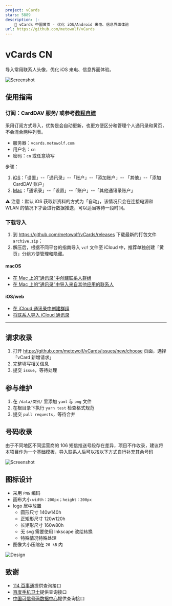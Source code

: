 ```yaml
---
project: vCards
stars: 5889
description: |-
    📡️ vCards 中国黄页 - 优化 iOS/Android 来电、信息界面体验
url: https://github.com/metowolf/vCards
---
```


vCards CN
=====

导入常用联系人头像，优化 iOS 来电、信息界面体验。

![Screenshot](https://user-images.githubusercontent.com/2666735/59692672-0b6bdf00-9218-11e9-881e-5856e263f3aa.png)

## 使用指南

### 订阅：CardDAV 服务/ 或参考[教程自建](https://github.com/metowolf/vCards/issues/208)
采用订阅方式导入，优势是会自动更新，也更方便区分和管理个人通讯录和黄页，不会混合两种列表。

 - 服务器：`vcards.metowolf.com`
 - 用户名：`cn`
 - 密码：`cn` 或任意填写

步骤：
1. [iOS](https://support.apple.com/zh-cn/guide/iphone/ipha0d932e96/ios)：「设置」--「通讯录」--「账户」--「添加账户」-- 「其他」--「添加 CardDAV 账户」
2. [Mac](https://support.apple.com/zh-cn/guide/contacts/adrb7e5aaa2a/mac)：「通讯录」--「设置」--「账户」--「其他通讯录账户」

⚠️ 注意：默认 iOS 获取新资料的方式为「自动」，该情况只会在连接电源和 WLAN 的情况下才会进行数据推送，可以适当等待一段时间。

### 下载导入

1. 到 https://github.com/metowolf/vCards/releases 下载最新的打包文件 `archive.zip`；
2. 解压后，根据不同平台的指南导入 `vcf` 文件至 iCloud 中，推荐单独创建「黄页」分组方便管理和隐藏。

#### macOS
 - [在 Mac 上的“通讯录”中创建联系人群组](https://support.apple.com/zh-cn/guide/contacts/adrb3280fe91/12.0/mac/10.14)
 - [在 Mac 上的“通讯录”中导入来自其他应用的联系人](https://support.apple.com/zh-cn/guide/contacts/adrbk1457/mac)

#### iOS/web
 - [在 iCloud 通讯录中创建群组](https://support.apple.com/kb/PH2667?locale=zh_CN)
 - [将联系人导入 iCloud 通讯录](https://support.apple.com/kb/ph3605?locale=zh_CN)

----

## 请求收录

 1. 打开 https://github.com/metowolf/vCards/issues/new/choose 页面，选择「vCard 新增请求」
 2. 完整填写相关信息
 3. 提交 `issue`，等待处理

## 参与维护

 1. 在 `/data/类别/` 里添加 `yaml` 与 `png` 文件
 2. 在根目录下执行 `yarn test` 检查格式规范
 3. 提交 `pull requests`，等待合并

## 号码收录

由于不同地区不同运营商的 106 短信推送号段存在差异，项目不作收录，建议将本项目作为一个基础模板，导入联系人后可以按以下方式自行补充其余号码

![Screenshot](https://user-images.githubusercontent.com/2666735/59747105-ccd33480-92aa-11e9-90e0-93f295dcb504.png)


## 图标设计

 - 采用 `PNG` 编码
 - 画布大小 `width：200px；height：200px`
 - logo 居中放置
   - 圆形尺寸 140w140h
   - 正矩形尺寸 120w120h
   - 长矩形尺寸 160w80h
   - 无 svg 需要使用 Inkscape 改绘转换
   - 特殊情况特殊处理
 - 图像大小压缩在 `20 kB` 内

![Design](https://user-images.githubusercontent.com/2666735/60966995-224fae00-a34c-11e9-970c-ea5fa15186c6.png)

## 致谢

 - [114 百事通](http://www.114best.com/)提供查询接口
 - [百度手机卫士](https://haoma.baidu.com/yellowPage)提供查询接口
 - [中国可信号码数据中心](https://www.kexinhaoma.org/)提供查询接口


